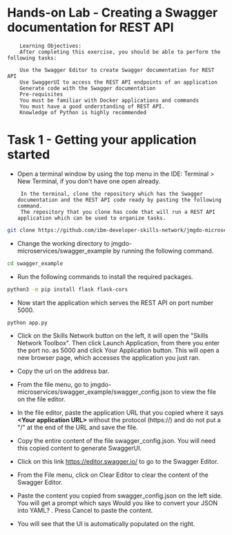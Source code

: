 # Hands-on Lab - Creating a Swagger documentation for REST API

        Learning Objectives:
        After completing this exercise, you should be able to perform the following tasks:
        
        Use the Swagger Editor to create Swagger documentation for REST API
        Use SwaggerUI to access the REST API endpoints of an application
        Generate code with the Swagger documentation
        Pre-requisites
        You must be familiar with Docker applications and commands
        You must have a good understanding of REST API.
        Knowledge of Python is highly recommended
        

# Task 1 - Getting your application started
 - Open a terminal window by using the top menu in the IDE: Terminal > New Terminal, if you don’t have one open already.

        In the terminal, clone the repository which has the Swagger documentation and the REST API code ready by pasting the following command.
        The repository that you clone has code that will run a REST API application which can be used to organize tasks.

```bash 
git clone https://github.com/ibm-developer-skills-network/jmgdo-microservices.git
```
- Change the working directory to jmgdo-microservices/swagger_example by running the following command.

```bash 
cd swagger_example
```
- Run the following commands to install the required packages.

```bash 
python3 -m pip install flask flask-cors
```

- Now start the application which serves the REST API on port number 5000.
 ```bash 
python app.py
```
- Click on the Skills Network button on the left, it will open the "Skills Network Toolbox". Then click Launch Application, from there you enter the port no. as 5000 and click Your Application button. This will open a new browser page, which accesses the application you just ran.

- Copy the url on the address bar.

- From the file menu, go to jmgdo-microservices/swagger_example/swagger_config.json to view the file on the file editor.

- In the file editor, paste the application URL that you copied where it says **<Your application URL\>** without the protocol (https://) and do not put a "/" at the end of the URL and save the file.

- Copy the entire content of the file swagger_config.json. You will need this copied content to generate SwaggerUI.

- Click on this link https://editor.swagger.io/ to go to the Swagger Editor.

- From the File menu, click on Clear Editor to clear the content of the Swagger Editor.

- Paste the content you copied from swagger_config.json on the left side. You will get a prompt which says Would you like to convert your JSON into YAML? . Press Cancel to paste the content.

- You will see that the UI is automatically populated on the right.